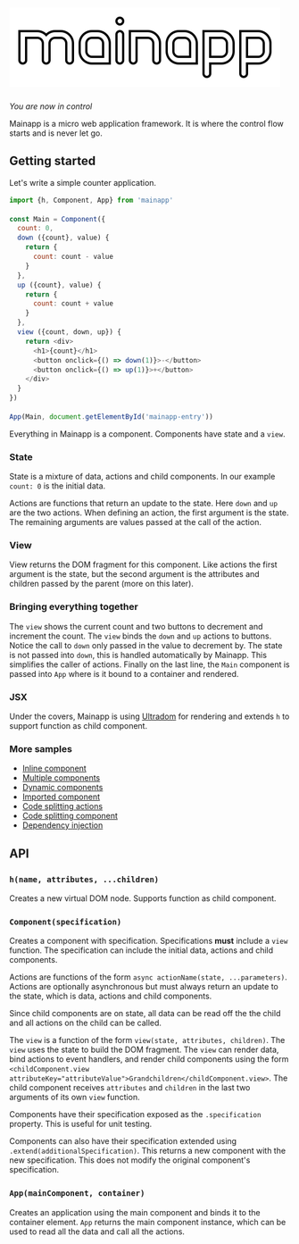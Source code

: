 # <img src="logo/mono-white-outlined.svg" width="486" height="142" />

*You are now in control*

Mainapp is a micro web application framework. It is where the control flow starts and is never let go.

Getting started
---------------
Let's write a simple counter application.
```js
import {h, Component, App} from 'mainapp'

const Main = Component({
  count: 0,
  down ({count}, value) {
    return {
      count: count - value
    }
  },
  up ({count}, value) {
    return {
      count: count + value
    }
  },
  view ({count, down, up}) {
    return <div>
      <h1>{count}</h1>
      <button onclick={() => down(1)}>-</button>
      <button onclick={() => up(1)}>+</button>
    </div>
  }
})

App(Main, document.getElementById('mainapp-entry'))
```

Everything in Mainapp is a component. Components have state and a `view`.

### State
State is a mixture of data, actions and child components. In our example `count: 0` is the initial data.

Actions are functions that return an update to the state. Here `down` and `up` are the two actions. When defining an action, the first argument is the state. The remaining arguments are values passed at the call of the action.

### View
View returns the DOM fragment for this component. Like actions the first argument is the state, but the second argument is the attributes and children passed by the parent (more on this later).

### Bringing everything together
The `view` shows the current count and two buttons to decrement and increment the count. The `view` binds the `down` and `up` actions to buttons. Notice the call to `down` only passed in the value to decrement by. The state is not passed into `down`, this is handled automatically by Mainapp. This simplifies the caller of actions. Finally on the last line, the `Main` component is passed into `App` where is it bound to a container and rendered.

### JSX
Under the covers, Mainapp is using [Ultradom][1] for rendering and extends `h` to support function as child component.

### More samples
 * [Inline component](https://github.com/concept-not-found/mainapp/tree/master/sample/inline-component)
 * [Multiple components](https://github.com/concept-not-found/mainapp/tree/master/sample/multiple-components)
 * [Dynamic components](https://github.com/concept-not-found/mainapp/tree/master/sample/dynamic-components)
 * [Imported component](https://github.com/concept-not-found/mainapp/tree/master/sample/imported-component)
 * [Code splitting actions](https://github.com/concept-not-found/mainapp/tree/master/sample/code-splitting-action)
 * [Code splitting component](https://github.com/concept-not-found/mainapp/tree/master/sample/code-splitting-component)
 * [Dependency injection](https://github.com/concept-not-found/mainapp/tree/master/sample/dependency-injection)

API
---

### `h(name, attributes, ...children)`
Creates a new virtual DOM node. Supports function as child component.

### `Component(specification)`
Creates a component with specification. Specifications **must** include a `view` function. The specification can include the initial data, actions and child components.

Actions are functions of the form `async actionName(state, ...parameters)`. Actions are optionally asynchronous but must always return an update to the state, which is data, actions and child components.

Since child components are on state, all data can be read off the the child and all actions on the child can be called.

The `view` is a function of the form `view(state, attributes, children)`. The `view` uses the state to build the DOM fragment. The `view` can render data, bind actions to event handlers, and render child components using the form `<childComponent.view attributeKey="attributeValue">Grandchildren</childComponent.view>`. The child component receives `attributes` and `children` in the last two arguments of its own `view` function.

Components have their specification exposed as the `.specification` property. This is useful for unit testing.

Components can also have their specification extended using `.extend(additionalSpecification)`. This returns a new component with the new specification. This does not modify the original component's specification.

### `App(mainComponent, container)`
Creates an application using the main component and binds it to the container element. `App` returns the main component instance, which can be used to read all the data and call all the actions.

[1]: https://github.com/jorgebucaran/ultradom
